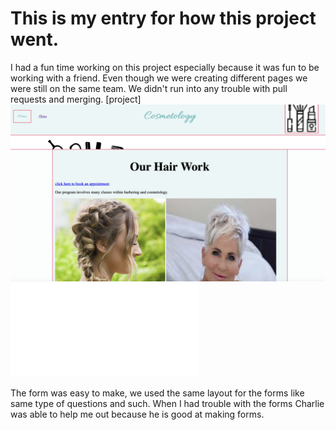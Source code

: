 # This is my entry for how this project went.

I had a fun time working on this project especially because it was fun to be working with a friend. Even though we were creating different pages we were still on the same team. We didn't run into any trouble with pull requests and merging.
[project]
![photos](../hairstyling.png)
![photos](../hairbooking.html)

The form was easy to make, we used the same layout for the forms like same type of questions and such. When I had trouble with the forms Charlie was able to help me out because he is good at making forms.
